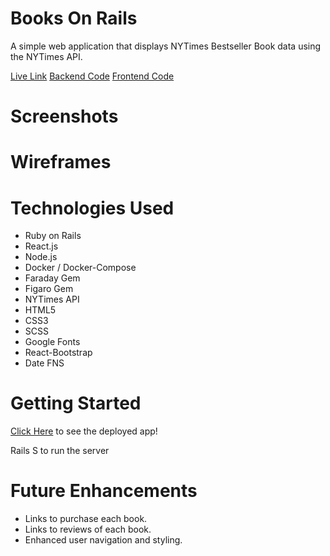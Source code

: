 # Books On Rails

A simple web application that displays NYTimes Bestseller Book data using the NYTimes API.

[Live Link](https://booksonrails1.netlify.app/)
[Backend Code](https://github.com/mickey-vershbow/books_frontend2.git)
[Frontend Code](https://github.com/mickey-vershbow/books_backend.git)

# Screenshots

# Wireframes

# Technologies Used

- Ruby on Rails
- React.js
- Node.js
- Docker / Docker-Compose
- Faraday Gem
- Figaro Gem
- NYTimes API
- HTML5
- CSS3
- SCSS
- Google Fonts
- React-Bootstrap
- Date FNS

# Getting Started

[Click Here](https://booksonrails1.netlify.app/) to see the deployed app!

Rails S to run the server

# Future Enhancements

- Links to purchase each book.
- Links to reviews of each book.
- Enhanced user navigation and styling.
